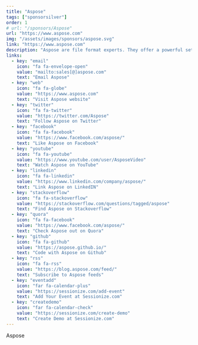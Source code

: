 ```yaml
---
title: "Aspose"
tags: ["sponsorsilver"]
order: 1
# url: "/sponsors/Aspose"
url: "https://www.aspose.com"
img: "/assets/images/sponsors/aspose.svg"
link: "https://www.aspose.com"
description: "Aspose are file format experts. They offer a powerful set of file management APIs with which developers can create applications which can create, open, edit and save the majority of popular business file formats.The Aspose product range includes <a href=\"http://www.aspose.com\" target=\"_blank\" rel=\"noopener\">Microsoft Excel spreadsheet APIs</a>, <a href=\"https://www.aspose.com\" target=\"_blank\" rel=\"noopener\">Microsoft Word processing APIs</a>, <a href=\"https://www.aspose.com\" target=\"_blank\" rel=\"noopener\">Microsoft PowerPoint presentation APIs</a>, <a href=\"https://www.aspose.com\" target=\"_blank\" rel=\"noopener\">PDF document creation and manipulation APIs</a> and <a href=\"https://www.aspose.com\" target=\"_blank\" rel=\"noopener\">many others</a>.The Aspose products range of supported formats include Word documents, Excel spreadsheets, PowerPoint presentations, PDF documents, OneNote, Outlook, Project, Visio files, popular image formats and various other formats. Aspose produce APIs for .NET, Java, Cloud, which can be utilized in almost any modern language available today.Aspose Pty Ltd has been operating since 2002. The headquarters are in Australia, and the company has teams in numerous countries all over the world."
links:
  - key: "email"
    icon: "fa fa-envelope-open"
    value: "mailto:sales[@]aspose.com"
    text: "Email Aspose"
  - key: "web"
    icon: "fa fa-globe"
    value: "https://www.aspose.com"
    text: "Visit Aspose website"
  - key: "twitter"
    icon: "fa fa-twitter"
    value: "https://twitter.com/Aspose"
    text: "Follow Aspose on Twitter"
  - key: "facebook"
    icon: "fa fa-facebook"
    value: "https://www.facebook.com/aspose/"
    text: "Like Aspose on Facebook"
  - key: "youtube"
    icon: "fa fa-youtube"
    value: "https://www.youtube.com/user/AsposeVideo"
    text: "Watch Aspose on YouTube"
  - key: "linkedin"
    icon: "fa fa-linkedin"
    value: "https://www.linkedin.com/company/aspose/"
    text: "Link Aspose on LinkedIN"
  - key: "stackoverflow"
    icon: "fa fa-stackoverflow"
    value: "https://stackoverflow.com/questions/tagged/aspose"
    text: "Find Aspose on Stackoverflow"
  - key: "quora"
    icon: "fa fa-facebook"
    value: "https://www.facebook.com/aspose/"
    text: "Check Aspose out on Quora"    
  - key: "github"
    icon: "fa fa-github"
    value: "https://aspose.github.io/"
    text: "Code with Aspose on Github"    
  - key: "rss"
    icon: "fa fa-rss"
    value: "https://blog.aspose.com/feed/"
    text: "Subscribe to Aspose feeds"    
  - key: "eventadd"
    icon: "far fa-calendar-plus"
    value: "https://sessionize.com/add-event"
    text: "Add Your Event at Sessionize.com"
  - key: "createdemo"
    icon: "far fa-calendar-check"
    value: "https://sessionize.com/create-demo"
    text: "Create Demo at Sessionize.com"
---
```


Aspose
